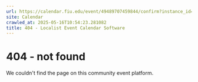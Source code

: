 ```yaml
---
url: https://calendar.fiu.edu/event/49489707459844/confirm?instance_id=49489707477262&return=https%3A%2F%2Fcalendar.fiu.edu%2Fcalendar%3Fevent_types%255B%255D%3D121722
site: Calendar
crawled_at: 2025-05-16T10:54:23.281082
title: 404 - Localist Event Calendar Software
---
```


# 404 - not found
We couldn't find the page on this community event platform.
